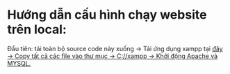 <h1>Hướng dẫn cấu hình chạy website trên local: </h1> 
Đầu tiên: tải toàn bộ source code này xuống ->
Tải ứng dụng xampp tại <a href ="https://cityiscoding.me"> đây -> Copy tất cả các file vào thư mục -> C://xampp -> Khởi động Apache và MYSQL.

